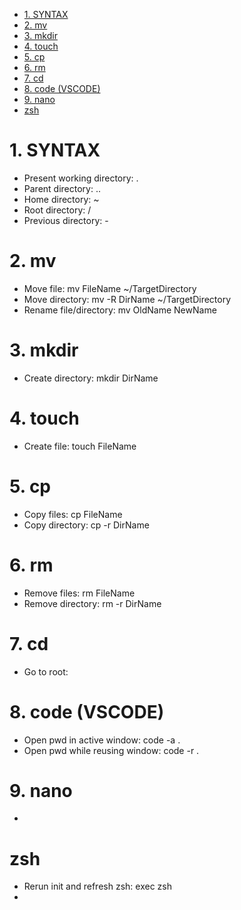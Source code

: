 - [1. SYNTAX](#1-syntax)
- [2. mv](#2-mv)
- [3. mkdir](#3-mkdir)
- [4. touch](#4-touch)
- [5. cp](#5-cp)
- [6. rm](#6-rm)
- [7. cd](#7-cd)
- [8. code (VSCODE)](#8-code-vscode)
- [9. nano](#9-nano)
- [zsh](#zsh)

# 1. SYNTAX
- Present working directory: .
- Parent directory: ..
- Home directory: ~
- Root directory: /
- Previous directory: -

# 2. mv
- Move file: mv FileName ~/TargetDirectory
- Move directory: mv -R DirName ~/TargetDirectory
- Rename file/directory: mv OldName NewName

# 3. mkdir
- Create directory: mkdir DirName

# 4. touch
- Create file: touch FileName

# 5. cp
- Copy files: cp FileName
- Copy directory: cp -r DirName

# 6. rm
- Remove files: rm FileName
- Remove directory: rm -r DirName

# 7. cd
- Go to root: 

# 8. code (VSCODE)
- Open pwd in active window: code -a .
- Open pwd while reusing window: code -r .

# 9. nano
- 

# zsh
- Rerun init and refresh zsh: exec zsh
- 
